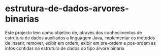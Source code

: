 # estrutura-de-dados-arvores-binarias
Este projecto tem como objetivo de, através dos conhecimentos de estrutura de dados auxiliados a linguagem Java, implementar os metodos de inserir, remover, exibir em ordem, exibir em pre-ordem e pos-ordem as infos contidas na estrutura de dados do tipo árvore binária
